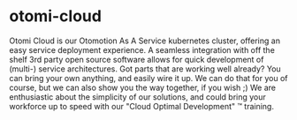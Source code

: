 # otomi-cloud

Otomi Cloud is our Otomotion As A Service kubernetes cluster, offering an easy service deployment experience. A seamless integration with off the shelf 3rd party open source software allows for quick development of (multi-) service architectures. Got parts that are working well already? You can bring your own anything, and easily wire it up. We can do that for you of course, but we can also show you the way together, if you wish ;) We are enthusiastic about the simplicity of our solutions, and could bring your workforce up to speed with our "Cloud Optimal Development" ™ training.
